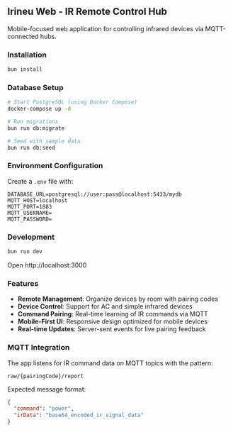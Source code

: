 ## Irineu Web - IR Remote Control Hub

Mobile-focused web application for controlling infrared devices via MQTT-connected hubs.

### Installation

```sh
bun install
```

### Database Setup

```sh
# Start PostgreSQL (using Docker Compose)
docker-compose up -d

# Run migrations
bun run db:migrate

# Seed with sample data
bun run db:seed
```

### Environment Configuration

Create a `.env` file with:
```
DATABASE_URL=postgresql://user:pass@localhost:5433/mydb
MQTT_HOST=localhost
MQTT_PORT=1883
MQTT_USERNAME=
MQTT_PASSWORD=
```

### Development

```sh
bun run dev
```

Open http://localhost:3000

### Features

- **Remote Management**: Organize devices by room with pairing codes
- **Device Control**: Support for AC and simple infrared devices  
- **Command Pairing**: Real-time learning of IR commands via MQTT
- **Mobile-First UI**: Responsive design optimized for mobile devices
- **Real-time Updates**: Server-sent events for live pairing feedback

### MQTT Integration

The app listens for IR command data on MQTT topics with the pattern:
```
raw/{pairingCode}/report
```

Expected message format:
```json
{
  "command": "power",
  "irData": "base64_encoded_ir_signal_data"
}
```
